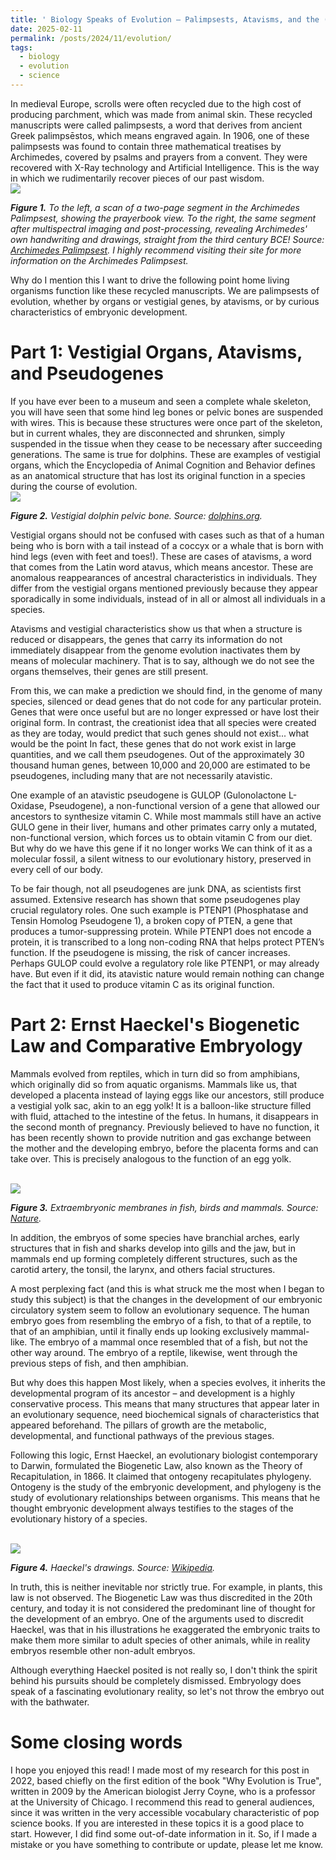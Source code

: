 ```yaml
---
title: ' Biology Speaks of Evolution – Palimpsests, Atavisms, and the (Disproved) "Biogenetic Law"'
date: 2025-02-11
permalink: /posts/2024/11/evolution/
tags:
  - biology
  - evolution
  - science
---
```


In medieval Europe, scrolls were often recycled due to the high cost of producing parchment, which was made from animal skin. These recycled manuscripts were called palimpsests, a word that derives from ancient Greek palimpsēstos, which means engraved again. In 1906, one of these palimpsests was found to contain three mathematical treatises by Archimedes, covered by psalms and prayers from a convent. They were recovered with X-Ray technology and Artificial Intelligence. This is the way in which we rudimentarily recover pieces of our past wisdom.<!--more-->
<br/><img src='/images/post2-palimpsest.png'>

***Figure 1.** To the left, a scan of a two-page segment in the Archimedes Palimpsest, showing the prayerbook view. To the right, the same segment after multispectral imaging and post-processing, revealing Archimedes' own handwriting and drawings, straight from the third century BCE! Source: [Archimedes Palimpsest]( httpswww.archimedespalimpsest.orgaboutimagingprocessing.php). I highly recommend visiting their site for more information on the Archimedes Palimpsest.*

Why do I mention this I want to drive the following point home living organisms function like these recycled manuscripts. We are palimpsests of evolution, whether by organs or vestigial genes, by atavisms, or by curious characteristics of embryonic development.

Part 1: Vestigial Organs, Atavisms, and Pseudogenes
======

If you have ever been to a museum and seen a complete whale skeleton, you will have seen that some hind leg bones or pelvic bones are suspended with wires. This is because these structures were once part of the skeleton, but in current whales, they are disconnected and shrunken, simply suspended in the tissue when they cease to be necessary after succeeding generations. The same is true for dolphins. These are examples of vestigial organs, which the Encyclopedia of Animal Cognition and Behavior defines as an anatomical structure that has lost its original function in a species during the course of evolution.
<br/><img src='/images/post2-bone.jpg'>

***Figure 2.** Vestigial dolphin pelvic bone. Source: [dolphins.org](httpswww.dolphins.org.zadolphin-skeletons.html).*

Vestigial organs should not be confused with cases such as that of a human being who is born with a tail instead of a coccyx or a whale that is born with hind legs (even with feet and toes!). These are cases of atavisms, a word that comes from the Latin word atavus, which means ancestor. These are anomalous reappearances of ancestral characteristics in individuals. They differ from the vestigial organs mentioned previously because they appear sporadically in some individuals, instead of in all or almost all individuals in a species.

Atavisms and vestigial characteristics show us that when a structure is reduced or disappears, the genes that carry its information do not immediately disappear from the genome evolution inactivates them by means of molecular machinery. That is to say, although we do not see the organs themselves, their genes are still present.

From this, we can make a prediction we should find, in the genome of many species, silenced or dead genes that do not code for any particular protein. Genes that were once useful but are no longer expressed or have lost their original form. In contrast, the creationist idea that all species were created as they are today, would predict that such genes should not exist... what would be the point In fact, these genes that do not work exist in large quantities, and we call them pseudogenes. Out of the approximately 30 thousand human genes, between 10,000 and 20,000 are estimated to be pseudogenes, including many that are not necessarily atavistic.

One example of an atavistic pseudogene is GULOP (Gulonolactone L-Oxidase, Pseudogene), a non-functional version of a gene that allowed our ancestors to synthesize vitamin C. While most mammals still have an active GULO gene in their liver, humans and other primates carry only a mutated, non-functional version, which forces us to obtain vitamin C from our diet. But why do we have this gene if it no longer works We can think of it as a molecular fossil, a silent witness to our evolutionary history, preserved in every cell of our body.

To be fair though, not all pseudogenes are junk DNA, as scientists first assumed. Extensive research has shown that some pseudogenes play crucial regulatory roles. One such example is PTENP1 (Phosphatase and Tensin Homolog Pseudogene 1), a broken copy of PTEN, a gene that produces a tumor-suppressing protein. While PTENP1 does not encode a protein, it is transcribed to a long non-coding RNA that helps protect PTEN’s function. If the pseudogene is missing, the risk of cancer increases. Perhaps GULOP could evolve a regulatory role like PTENP1, or may already have. But even if it did, its atavistic nature would remain nothing can change the fact that it used to produce vitamin C as its original function.

Part 2: Ernst Haeckel's Biogenetic Law and Comparative Embryology
======

Mammals evolved from reptiles, which in turn did so from amphibians, which originally did so from aquatic organisms. Mammals like us, that developed a placenta instead of laying eggs like our ancestors, still produce a vestigial yolk sac, akin to an egg yolk! It is a balloon-like structure filled with fluid, attached to the intestine of the fetus. In humans, it disappears in the second month of pregnancy. Previously believed to have no function, it has been recently shown to provide nutrition and gas exchange between the mother and the developing embryo, before the placenta forms and can take over. This is precisely analogous to the function of an egg yolk.

<br/><img src='/images/post2-yolk.png'>

***Figure 3.** Extraembryonic membranes in fish, birds and mammals. Source: [Nature](www.nature.comarticless41467-020-17575-w).*

In addition, the embryos of some species have branchial arches, early structures that in fish and sharks develop into gills and the jaw, but in mammals end up forming completely different structures, such as the carotid artery, the tonsil, the larynx, and others facial structures.

A most perplexing fact (and this is what struck me the most when I began to study this subject) is that the changes in the development of our embryonic circulatory system seem to follow an evolutionary sequence. The human embryo goes from resembling the embryo of a fish, to that of a reptile, to that of an amphibian, until it finally ends up looking exclusively mammal-like. The embryo of a mammal once resembled that of a fish, but not the other way around. The embryo of a reptile, likewise, went through the previous steps of fish, and then amphibian.

But why does this happen Most likely, when a species evolves, it inherits the developmental program of its ancestor – and development is a highly conservative process. This means that many structures that appear later in an evolutionary sequence, need biochemical signals of characteristics that appeared beforehand. The pillars of growth are the metabolic, developmental, and functional pathways of the previous stages.

Following this logic, Ernst Haeckel, an evolutionary biologist contemporary to Darwin, formulated the Biogenetic Law, also known as the Theory of Recapitulation, in 1866. It claimed that ontogeny recapitulates phylogeny. Ontogeny is the study of the embryonic development, and phylogeny is the study of evolutionary relationships between organisms. This means that he thought embryonic development always testifies to the stages of the evolutionary history of a species.

<br/><img src='/images/post2-haeckel.jpg'>

***Figure 4.** Haeckel's drawings. Source: [Wikipedia](httpsen.m.wikipedia.orgwikiFileHaeckel_drawings.jpg).*

In truth, this is neither inevitable nor strictly true. For example, in plants, this law is not observed. The Biogenetic Law was thus discredited in the 20th century, and today it is not considered the predominant line of thought for the development of an embryo. One of the arguments used to discredit Haeckel, was that in his illustrations he exaggerated the embryonic traits to make them more similar to adult species of other animals, while in reality embryos resemble other non-adult embryos.

Although everything Haeckel posited is not really so, I don't think the spirit behind his pursuits should be completely dismissed. Embryology does speak of a fascinating evolutionary reality, so let's not throw the embryo out with the bathwater.

Some closing words
======

I hope you enjoyed this read! I made most of my research for this post in 2022, based chiefly on the first edition of the book "Why Evolution is True", written in 2009 by the American biologist Jerry Coyne, who is a professor at the University of Chicago. I recommend this read to general audiences, since it was written in the very accessible vocabulary characteristic of pop science books. If you are interested in these topics it is a good place to start. However, I did find some out-of-date information in it. So, if I made a mistake or you have something to contribute or update, please let me know.


